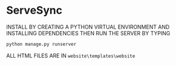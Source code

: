 # ServeSync
INSTALL BY CREATING A PYTHON VIRTUAL ENVIRONMENT AND INSTALLING DEPENDENCIES THEN RUN THE SERVER BY TYPING 

```bash
python manage.py runserver
```

ALL HTML FILES ARE IN ```website\templates\website```
